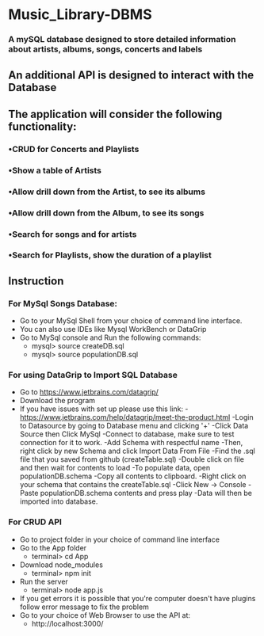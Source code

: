 # Music_Library-DBMS
### A  mySQL database designed to store detailed information about artists, albums, songs, concerts and labels

## An additional API is designed to interact with the Database
## The application will consider the following functionality:
### •CRUD for Concerts and Playlists
### •Show a table of Artists
### •Allow drill down from the Artist, to see its albums
### •Allow drill down from the Album, to see its songs
### •Search for songs and for artists
### •Search for Playlists, show the duration of a playlist

Instruction
----------------------------------------------------------------------
### For MySql Songs Database:
- Go to your MySql Shell from your choice of command line interface.
- You can also use IDEs like Mysql WorkBench or DataGrip
- Go to MySql console and Run the following commands:
  - mysql> source createDB.sql
  - mysql> source populationDB.sql

### For using DataGrip to Import SQL Database
- Go to https://www.jetbrains.com/datagrip/
- Download the program
- If you have issues with set up please use this link:
-https://www.jetbrains.com/help/datagrip/meet-the-product.html
-Login to Datasource by going to Database menu and clicking '+'
-Click Data Source then Click MySql
-Connect to database, make sure to test connection for it to work.
-Add Schema with respectful name
-Then, right click by new Schema and click Import Data From File
-Find the .sql file that you saved from github (createTable.sql)
-Double click on file and then wait for contents to load
-To populate data, open populationDB.schema
-Copy all contents to clipboard.
-Right click on your schema that contains the createTable.sql
-Click New -> Console
-Paste populationDB.schema contents and press play
-Data will then be imported into database.

### For CRUD API
- Go to project folder in your choice of command line interface
- Go to the App folder
  - terminal> cd App
- Download node_modules
  - terminal> npm init
- Run the server
  - terminal> node app.js
- If you get errors it is possible that you're computer doesn't have plugins follow error message to fix the problem
- Go to your choice of Web Browser to use the API at:
  - http://localhost:3000/
